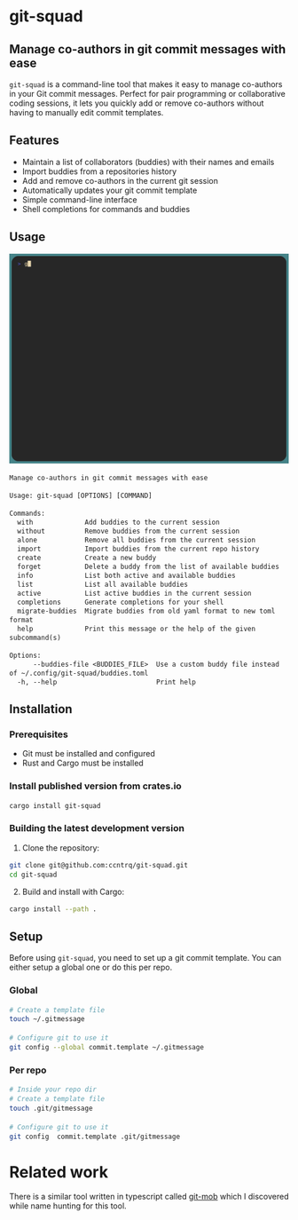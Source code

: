# git-squad
## Manage co-authors in git commit messages with ease

`git-squad` is a command-line tool that makes it easy to manage co-authors in
your Git commit messages. Perfect for pair programming or collaborative coding
sessions, it lets you quickly add or remove co-authors without having to
manually edit commit templates.

## Features

- Maintain a list of collaborators (buddies) with their names and emails
- Import buddies from a repositories history
- Add and remove co-authors in the current git session
- Automatically updates your git commit template
- Simple command-line interface
- Shell completions for commands and buddies

## Usage 

![git-squad demo tape](https://github.com/ccntrq/git-squad/raw/master/assets/demo.gif)

```
Manage co-authors in git commit messages with ease

Usage: git-squad [OPTIONS] [COMMAND]

Commands:
  with             Add buddies to the current session
  without          Remove buddies from the current session
  alone            Remove all buddies from the current session
  import           Import buddies from the current repo history
  create           Create a new buddy
  forget           Delete a buddy from the list of available buddies
  info             List both active and available buddies
  list             List all available buddies
  active           List active buddies in the current session
  completions      Generate completions for your shell
  migrate-buddies  Migrate buddies from old yaml format to new toml format
  help             Print this message or the help of the given subcommand(s)

Options:
      --buddies-file <BUDDIES_FILE>  Use a custom buddy file instead of ~/.config/git-squad/buddies.toml
  -h, --help                         Print help
```

## Installation

### Prerequisites

- Git must be installed and configured
- Rust and Cargo must be installed

### Install published version from crates.io

```bash
cargo install git-squad
```

### Building the latest development version

1. Clone the repository:

```bash
git clone git@github.com:ccntrq/git-squad.git
cd git-squad
```

2. Build and install with Cargo:

```bash
cargo install --path .
```


## Setup

Before using `git-squad`, you need to set up a git commit template. You can
either setup a global one or do this per repo.

### Global

```bash
# Create a template file
touch ~/.gitmessage

# Configure git to use it
git config --global commit.template ~/.gitmessage
```

### Per repo

```bash
# Inside your repo dir
# Create a template file
touch .git/gitmessage

# Configure git to use it
git config  commit.template .git/gitmessage
```

# Related work

There is a similar tool written in typescript called
[git-mob](https://github.com/rkotze/git-mob) which I discovered while name
hunting for this tool.
